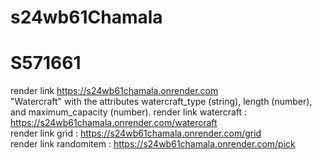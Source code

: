 # s24wb61Chamala
# S571661
render link https://s24wb61chamala.onrender.com <br>
"Watercraft" with the attributes watercraft_type (string), length (number), and maximum_capacity (number).
render link watercraft : https://s24wb61chamala.onrender.com/watercraft <br>
render link grid : https://s24wb61chamala.onrender.com/grid <br>
render link randomitem : https://s24wb61chamala.onrender.com/pick 